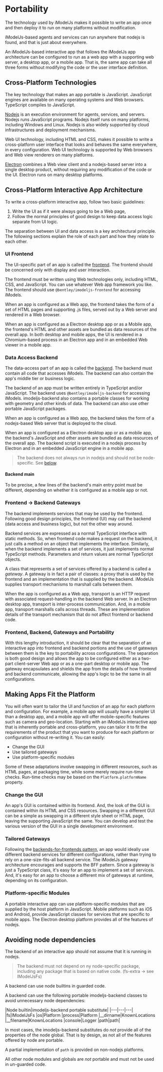 # Portability

The technology used by iModelJs makes it possible to write an app once and then deploy it to run on many platforms without modification.

iModelJs-based agents and services can run anywhere that nodejs is found, and that is just about everywhere.

An iModelJs-based interactive app that follows the iModelJs app architecture can be configured to run as a web app with a supporting web server, a desktop app, or a mobile app. That is, the same app can take all three forms without modifying the code or the user interface definition.

## Cross-Platform Technologies
The key technology that makes an app portable is JavaScript. JavaScript engines are available on many operating systems and Web browsers. TypeScript compiles to JavaScript.

[Nodejs](./Glossary.md#Node.js) is an execution environment for agents, services, and servers. Nodejs runs JavaScript programs. Nodejs itself runs on many platforms, including Windows and Linux. Nodejs is also widely supported by cloud infrastructures and deployment mechanisms.

Web UI technology, including HTML and CSS, makes it possible to write a cross-platform user interface that looks and behaves the same everywhere, in every configuration. Web UI technology is supported by Web browsers and Web view renderers on many platforms.

[Electron](./Glossary.md#Electron) combines a Web view client and a nodejs-based server into a single desktop product, without requiring any modification of the code or the UI. Electron runs on many desktop platforms.

## Cross-Platform Interactive App Architecture

To write a cross-platform interactive app, follow two basic guidelines:
1. Write the UI as if it were always going to be a Web page,
1. Follow the normal principles of good design to keep data access logic separate from UI logic.

The separation between UI and data access is a key architectural principle. The following sections explain the role of each part and how they relate to each other.

### UI Frontend
The UI-specific part of an app is called the [frontend](https://en.wikipedia.org/wiki/Front_and_back_ends). The frontend should be concerned only with display and user interaction.

The frontend must be written using Web technologies only, including HTML, CSS, and JavaScript. You can use whatever Web app framework you like. The frontend should use `@bentley/imodeljs-frontend` for accessing iModels.

When an app is configured as a Web app, the frontend takes the form of a set of HTML pages and supporting .js files, served out by a Web server and rendered in a Web browser.

When an app is configured as a Electron desktop app or as a Mobile app, the frontend's HTML and other assets are bundled as data resources of the overall app. In both desktop and mobile apps, the UI is rendered in a Chromium-based process in an Electron app and in an embedded Web viewer in a mobile app.

### Data Access Backend
The data-access part of an app is called the [backend](https://en.wikipedia.org/wiki/Front_and_back_ends). The backend must contain all code that accesses iModels. The backend can also contain the app's middle tier or business logic.

The backend of an app must be written entirely in TypeScript and/or JavaScript. The backend uses `@bentley/imodeljs-backend` for accessing iModels. imodeljs-backend also contains a portable classes for working with geometry and other kinds of data. The backend can also use other portable JavaScript packages.

When an app is configured as a Web app, the backend takes the form of a nodejs-based Web server that is deployed to the cloud.

When an app is configured as a Electron desktop app or as a mobile app, the backend's JavaScript and other assets are bundled as data resources of the overall app. The backend script is executed in a nodejs process by Electron and in an embedded JavaScript engine in a mobile app.

> The backend does not always run in nodejs and should not be node-specific. See [below](#avoiding-node-dependencies).

#### Backend main

To be precise, a few lines of the backend's main entry point must be different, depending on whether it is configured as a mobile app or not.

### Frontend -> Backend Gateways
The backend implements services that may be used by the frontend. Following good design principles, the frontend (UI) may call the backend (data access and business logic), but not the other way around.

Backend services are expressed as a normal TypeScript interface with static methods. So, when frontend code makes a request on the backend, it just calls a method on an object that implements the interface. Similarly, when the backend implements a set of services, it just implements normal TypeScript methods. Parameters and return values are normal TypeScript objects.

A class that represents a set of services offered by a backend is called a *gateway*. A gateway is in fact a pair of classes: a proxy that is used by the frontend and an implementation that is supplied by the backend. iModelJs supplies transport mechanisms to marshall calls between them.

When the app is configured as a Web app, transport is an HTTP request with associated request-handling in the backend Web server. In an Electron desktop app, transport is inter-process communication. And, in a mobile app, transport marshalls calls across threads. These are implementation details of the transport mechanism that do not affect frontend or backend code.

### Frontend, Backend, Gateways and Portability
With this lengthy introduction, it should be clear that the separation of an interactive app into frontend and backend portions and the use of gateways between them is the key to portability across configurations. The separation is both good design and allows the app to be configured either as a two-part client-server Web app or as a one-part desktop or mobile app. The gateway encapsulates and shields the app from the details of how frontend and backend communicate, allowing the app's logic to be the same in all configurations.

## Making Apps Fit the Platform

You will often want to tailor the UI and function of an app for each platform and configuration. For example, a mobile app will usually have a simpler UI than a desktop app, and a mobile app will offer mobile-specific features such as camera and geo-location. Starting with an iModelJs interactive app that is inherently portable and cross-platform, you can tailor it to fit the requirements of the product that you want to produce for each platform or configuration without re-writing it. You can easily:
* Change the GUI
* Use tailored gateways
* Use platform-specific modules

Some of these adaptations involve swapping in different resources, such as HTML pages, at packaging time, while some merely require run-time checks. Run-time checks may be based on the `Platform.platformName` property.

### Change the GUI
An app's GUI is contained within its frontend. And, the look of the GUI is contained within its HTML and CSS resources. Swapping in a different GUI can be a simple as swapping in a different style sheet or HTML page, leaving the supporting JavaScript the same. You can develop and test the various version of the GUI in a single development environment.

### Tailored Gateways
Following the [backends-for-frontends pattern](https://samnewman.io/patterns/architectural/bff/), an app would ideally use different backend services for different configurations, rather than trying to rely on a one-size-fits-all backend service. The iModelJs gateway architecture encourages and supports the BFF pattern. Since a gateway is just a TypeScript class, it's easy for an app to implement a set of services. And, it's easy for an app to choose a different mix of gateways at runtime, depending on its configuration.

### Platform-specific Modules
A portable interactive app can use platform-specific modules that are supplied by the host platform in JavaScript. Mobile platforms such as iOS and Android, provide JavaScript classes for services that are specific to mobile apps. The Electron desktop platform provides all of the features of nodejs.

## Avoiding node dependencies
The backend of an interactive app should not assume that it is running in nodejs.
> The backend must not depend on ny node-specific package, including any package that is based on native code. (fs-extra -> see IModelJsFs)

A backend can use node builtins in guarded code.

A backend can use the following portable imodeljs-backend classes to avoid unnecessary node dependencies:

|Node builtin|imodeljs-backend portable substitute|
|---|---|---|
|fs|IModelJsFs
|os|Platform
|process|Platform
|__dirname|KnownLocations
|__filename|KnownLocations
|console|Logger
|path|path|

In most cases, the imodeljs-backend substitutes do *not* provide all of the properties of the node global. That is by design, as not all of the features offered by node are portable.

A partial implementation of `path` is provided on non-nodejs platforms.

All other node modules and globals are *not* portable and must not be used in un-guarded code.